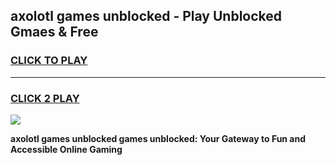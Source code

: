 
## axolotl games unblocked - Play Unblocked Gmaes & Free
<h3>
<a href="https://news.freeplayer.one?title=axolotl_games_unblocked&ref=16F">CLICK TO PLAY</a></h3>
<hr>

<h3>
<a href="https://news.freeplayer.one?title=axolotl_games_unblocked&ref=16F">CLICK 2 PLAY</a>
  
</h3>

<a href="https://news.freeplayer.one?title=axolotl_games_unblocked&ref=16F/"><img src="https://clearcache.store/games.png"></a>


**axolotl games unblocked games unblocked: Your Gateway to Fun and Accessible Online Gaming**
